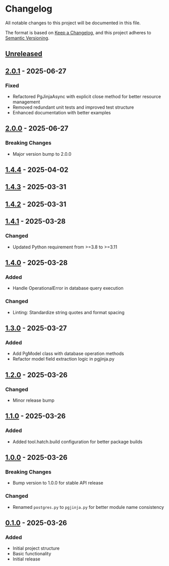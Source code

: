 # Changelog

All notable changes to this project will be documented in this file.

The format is based on [Keep a Changelog](https://keepachangelog.com/en/1.0.0/),
and this project adheres to [Semantic Versioning](https://semver.org/spec/v2.0.0.html).

## [Unreleased]

## [2.0.1] - 2025-06-27

### Fixed
- Refactored PgJinjaAsync with explicit close method for better resource management
- Removed redundant unit tests and improved test structure
- Enhanced documentation with better examples

## [2.0.0] - 2025-06-27

### Breaking Changes
- Major version bump to 2.0.0

## [1.4.4] - 2025-04-02

## [1.4.3] - 2025-03-31

## [1.4.2] - 2025-03-31
## [1.4.1] - 2025-03-28

### Changed
- Updated Python requirement from >=3.8 to >=3.11

## [1.4.0] - 2025-03-28

### Added
- Handle OperationalError in database query execution

### Changed
- Linting: Standardize string quotes and format spacing

## [1.3.0] - 2025-03-27

### Added
- Add PgModel class with database operation methods
- Refactor model field extraction logic in pgjinja.py

## [1.2.0] - 2025-03-26

### Changed
- Minor release bump

## [1.1.0] - 2025-03-26

### Added
- Added tool.hatch.build configuration for better package builds

## [1.0.0] - 2025-03-26

### Breaking Changes
- Bump version to 1.0.0 for stable API release

### Changed
- Renamed `postgres.py` to `pgjinja.py` for better module name consistency

## [0.1.0] - 2025-03-26

### Added
- Initial project structure
- Basic functionality
- Initial release

[Unreleased]: https://github.com/tungph/pgjinja/compare/v2.0.1...HEAD
[2.0.1]: https://github.com/tungph/pgjinja/compare/v2.0.0...v2.0.1
[2.0.0]: https://github.com/tungph/pgjinja/compare/v1.4.4...v2.0.0
[1.4.4]: https://github.com/tungph/pgjinja/compare/v1.4.3...v1.4.4
[1.4.3]: https://github.com/tungph/pgjinja/compare/v1.4.2...v1.4.3
[1.4.2]: https://github.com/tungph/pgjinja/compare/v1.4.1...v1.4.2
[1.4.1]: https://github.com/tungph/pgjinja/compare/v1.4.0...v1.4.1
[1.4.0]: https://github.com/tungph/pgjinja/compare/v1.3.0...v1.4.0
[1.3.0]: https://github.com/tungph/pgjinja/compare/v1.2.0...v1.3.0
[1.2.0]: https://github.com/tungph/pgjinja/compare/v1.1.0...v1.2.0
[1.1.0]: https://github.com/tungph/pgjinja/compare/v1.0.0...v1.1.0
[1.0.0]: https://github.com/tungph/pgjinja/compare/v0.1.0...v1.0.0
[0.1.0]: https://github.com/tungph/pgjinja/releases/tag/v0.1.0
